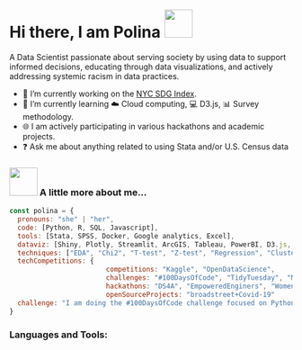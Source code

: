 # Hi there, I am Polina <img src="https://media.giphy.com/media/mGcNjsfWAjY5AEZNw6/giphy.gif" width="50"></h2>
<!--
**PolinaPolskaia/PolinaPolskaia** is a ✨ _special_ ✨ repository because its `README.md` (this file) appears on your GitHub profile.

Here are some ideas to get you started:

- 🔭 I’m currently working on ...
- 🌱 I’m currently learning ...
- 👯 I’m looking to collaborate on ...
- 🤔 I’m looking for help with ...
- 💬 Ask me about ...
- 📫 How to reach me: ...
- 😄 Pronouns: ...
- ⚡ Fun fact: ...
-->

A Data Scientist passionate about serving society by using data to support informed decisions, educating through data visualizations, and actively addressing systemic racism in data practices.

- 🌱 I’m currently working on the [NYC SDG Index](https://github.com/PolinaPolskaia/NYCindex).
- 📖 I’m currently learning ☁️ Cloud computing, 💻  D3.js, 📊 Survey methodology.
- 🌐 I am actively participating in various hackathons and academic projects.
- ❓ Ask me about anything related to using Stata and/or U.S. Census data


### <img src="https://media.giphy.com/media/VgCDAzcKvsR6OM0uWg/giphy.gif" width="50"> A little more about me...  

```javascript
const polina = {
  pronouns: "she" | "her",
  code: [Python, R, SQL, Javascript],
  tools: [Stata, SPSS, Docker, Google analytics, Excel],
  dataviz: [Shiny, Plotly, Streamlit, ArcGIS, Tableau, PowerBI, D3.js, Datawrapper],
  techniques: ["EDA", "Chi2", "T-test", "Z-test", "Regression", "Clustering", "Classification"],
  techCompetitions: {
                        competitions: "Kaggle", "OpenDataScience",
                        challenges: "#100DaysOfCode", "TidyTuesday", "MakeoverMonday", "30DayMapChallenge",
                        hackathons: "DS4A", "EmpoweredEnginers", "Women+DataHackathon",
                        openSourceProjects: "broadstreet+Covid-19"
  challenge: "I am doing the #100DaysOfCode challenge focused on Python and ML"
}
```








<h3 align="left">Languages and Tools:</h1>

